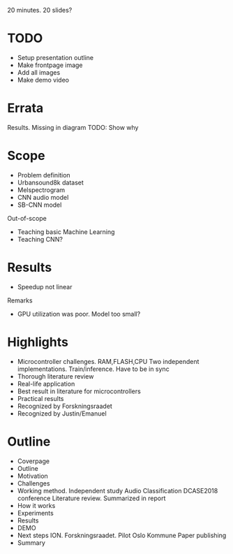 
20 minutes.
20 slides?

# TODO

- Setup presentation outline
- Make frontpage image
- Add all images
- Make demo video

# Errata

Results. Missing in diagram
TODO: Show why


# Scope

- Problem definition
- Urbansound8k dataset
- Melspectrogram
- CNN audio model
- SB-CNN model

Out-of-scope

- Teaching basic Machine Learning
- Teaching CNN?

# Results

- Speedup not linear

Remarks

- GPU utilization was poor. Model too small?

# Highlights

- Microcontroller challenges.
RAM,FLASH,CPU
Two independent implementations. Train/inference. Have to be in sync
- Thorough literature review
- Real-life application
- Best result in literature for microcontrollers
- Practical results
- Recognized by Forskningsraadet
- Recognized by Justin/Emanuel


# Outline

- Coverpage
- Outline
- Motivation
- Challenges
- Working method.
Independent study Audio Classification
DCASE2018 conference
Literature review. Summarized in report
- How it works
- Experiments
- Results
- DEMO
- Next steps
ION. Forskningsraadet. Pilot Oslo Kommune
Paper publishing
- Summary

